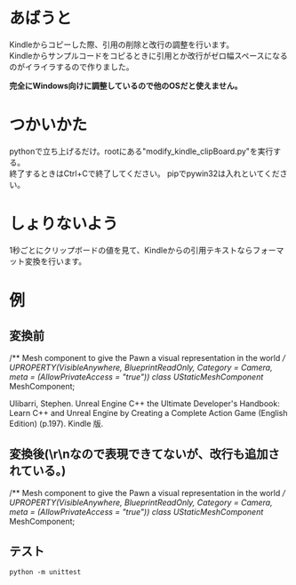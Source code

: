 # あばうと
Kindleからコピーした際、引用の削除と改行の調整を行います。  
Kindleからサンプルコードをコピるときに引用とか改行がゼロ幅スペースになるのがイライラするので作りました。  

**完全にWindows向けに調整しているので他のOSだと使えません。**

# つかいかた
pythonで立ち上げるだけ。rootにある"modify_kindle_clipBoard.py"を実行する。  
終了するときはCtrl+Cで終了してください。
pipでpywin32は入れといてください。

# しょりないよう
1秒ごとにクリップボードの値を見て、Kindleからの引用テキストならフォーマット変換を行います。

# 例
## 変換前
/** Mesh component to give the Pawn a visual representation in the world */ ​UPROPERTY(VisibleAnywhere, BlueprintReadOnly, Category = Camera, meta = (AllowPrivateAccess = "true")) ​class UStaticMeshComponent* MeshComponent;

Ulibarri, Stephen. Unreal Engine C++ the Ultimate Developer's Handbook: Learn C++ and Unreal Engine by Creating a Complete Action Game (English Edition) (p.197). Kindle 版. 
## 変換後(\r\nなので表現できてないが、改行も追加されている。)
/** Mesh component to give the Pawn a visual representation in the world */ 
UPROPERTY(VisibleAnywhere, BlueprintReadOnly, Category = Camera, meta = (AllowPrivateAccess = "true")) 
class UStaticMeshComponent* MeshComponent;

## テスト
```
python -m unittest
```